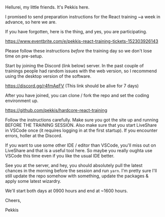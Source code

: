 Hellurei, my little friends. It's Pekkis here.

I promised to send preparation instructions for the React training ~a week in advance, so here we are.

If you have forgotten, here is the thing, and yes, you are participating.

https://www.eventbrite.com/e/pekkis-react-training-tickets-152303926143

Please follow these instructions _before_ the training day so we don't lose time on pre-setup.

Start by joining the Discord (link below) server. In the past couple of trainings people had random issues with the web version, so I recommend using the desktop version of the software.

https://discord.gg/r4fmAeFV (This link should be alive for 7 days)

After you have joined, you can clone / fork the repo and set the coding environment up.

https://github.com/pekkis/hardcore-react-training

Follow the instructions carefully. Make sure you got the site up and running BEFORE THE TRAINING SESSION. Also make sure that you start LiveShare in VSCode once (it requires logging in at the first startup). If you encounter errors, holler at the Discord.

If you want to use some other IDE / editor than VSCode, you'll miss out on LiveShare and that is a useful tool here. So maybe you really oughta use VSCode this time even if you like the usual IDE better.

See you at the server, and hey, you should absolutely pull the latest chances in the morning before the session and run `yarn`. I'm pretty sure I'll still update the repo somehow with something, update the packages & apply some latest wizardry.

We'll start both days at 0900 hours and end at ~1600 hours.

Cheers,

Pekkis
